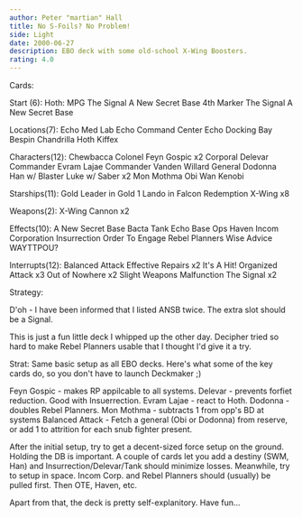 ```yaml
---
author: Peter "martian" Hall
title: No S-Foils? No Problem!
side: Light
date: 2000-06-27
description: EBO deck with some old-school X-Wing Boosters.
rating: 4.0
---
```

Cards: 

Start (6):
Hoth: MPG
The Signal
A New Secret Base
4th Marker
The Signal
A New Secret Base

Locations(7):
Echo Med Lab
Echo Command Center
Echo Docking Bay
Bespin
Chandrilla
Hoth
Kiffex

Characters(12):
Chewbacca
Colonel Feyn Gospic x2
Corporal Delevar
Commander Evram Lajae
Commander Vanden Willard
General Dodonna
Han w/ Blaster
Luke w/ Saber x2
Mon Mothma
Obi Wan Kenobi

Starships(11):
Gold Leader in Gold 1
Lando in Falcon
Redemption
X-Wing x8

Weapons(2):
X-Wing Cannon x2

Effects(10):
A New Secret Base
Bacta Tank
Echo Base Ops
Haven
Incom Corporation
Insurrection
Order To Engage
Rebel Planners
Wise Advice
WAYTTPOU?

Interrupts(12):
Balanced Attack
Effective Repairs x2
It's A Hit!
Organized Attack x3
Out of Nowhere x2
Slight Weapons Malfunction
The Signal x2


Strategy: 

D'oh - I have been informed that I listed ANSB twice. The extra slot should be a Signal.

This is just a fun little deck I whipped up the other day. Decipher tried so hard to make Rebel Planners usable that I thought I'd give it a try.

Strat:
Same basic setup as all EBO decks. Here's what some of the key cards do, so you don't have to launch Deckmaker ;)

Feyn Gospic - makes RP appilcable to all systems.
Delevar -  prevents forfiet reduction. Good with Insuerrection.
Evram Lajae - react to Hoth.
Dodonna - doubles Rebel Planners.
Mon Mothma - subtracts 1 from opp's BD at systems
Balanced Attack - Fetch a general (Obi or Dodonna) from reserve, or add 1 to attrition for each snub fighter present.

After the initial setup, try to get a decent-sized force setup on the ground. Holding the DB is important. A couple of cards let you add a destiny (SWM, Han) and Insurrection/Delevar/Tank should minimize losses. Meanwhile, try to setup in space. Incom Corp. and Rebel Planners should (usually) be pulled first. Then OTE, Haven, etc.

Apart from that, the deck is pretty self-explanitory. Have fun...





